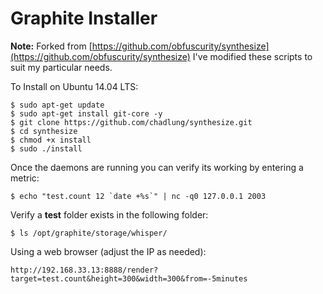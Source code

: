 Graphite Installer
==================

**Note:** Forked from [https://github.com/obfuscurity/synthesize](https://github.com/obfuscurity/synthesize)  I've modified these scripts to suit my particular needs.

To Install on Ubuntu 14.04 LTS:

```
$ sudo apt-get update
$ sudo apt-get install git-core -y
$ git clone https://github.com/chadlung/synthesize.git
$ cd synthesize
$ chmod +x install
$ sudo ./install
```

Once the daemons are running you can verify its working by entering a metric:

```
$ echo "test.count 12 `date +%s`" | nc -q0 127.0.0.1 2003
```

Verify a **test** folder exists in the following folder:

```
$ ls /opt/graphite/storage/whisper/
```

Using a web browser (adjust the IP as needed):

```
http://192.168.33.13:8888/render?target=test.count&height=300&width=300&from=-5minutes
```
